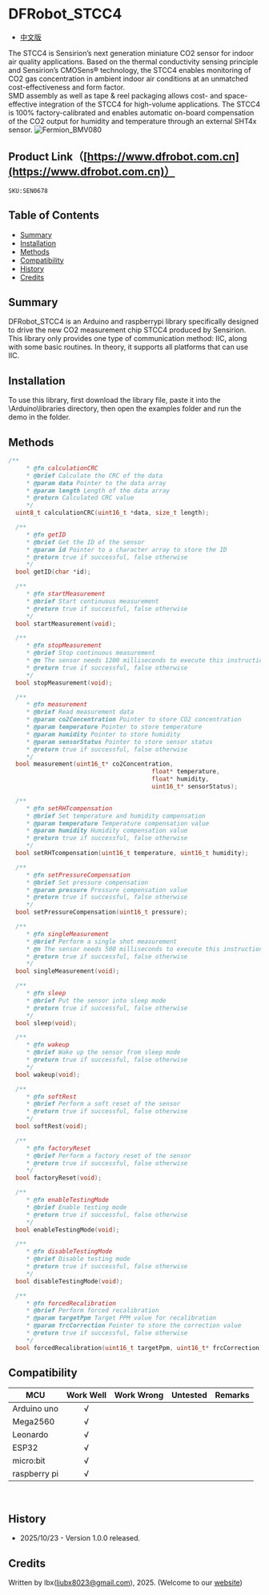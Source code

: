 # DFRobot_STCC4

- [中文版](./README_CN.md)

The STCC4 is Sensirion’s next generation miniature CO2 sensor for indoor air quality applications. Based on the
thermal conductivity sensing principle and Sensirion’s CMOSens® technology, the STCC4 enables monitoring
of CO2 gas concentration in ambient indoor air conditions at an unmatched cost-effectiveness and form factor.<br>
SMD assembly as well as tape & reel packaging allows cost- and space-effective integration of the STCC4 for
high-volume applications. The STCC4 is 100% factory-calibrated and enables automatic on-board
compensation of the CO2 output for humidity and temperature through an external SHT4x sensor.
![Fermion_BMV080](image/Fermion_BMV080.JPG)
 
## Product Link（[https://www.dfrobot.com.cn](https://www.dfrobot.com.cn)）
    SKU:SEN0678

## Table of Contents

  * [Summary](#summary)
  * [Installation](#installation)
  * [Methods](#methods)
  * [Compatibility](#compatibility)
  * [History](#history)
  * [Credits](#credits)

## Summary

DFRobot_STCC4 is an Arduino and raspberrypi library specifically designed to drive the new CO2 measurement chip STCC4 produced by Sensirion. <br>
This library only provides one type of communication method: IIC, along with some basic routines. In theory, it supports all platforms that can use IIC.

## Installation

To use this library, first download the library file, paste it into the \Arduino\libraries directory, then open the examples folder and run the demo in the folder.


## Methods

```C++
/**
     * @fn calculationCRC
     * @brief Calculate the CRC of the data
     * @param data Pointer to the data array
     * @param length Length of the data array
     * @return Calculated CRC value
     */
  uint8_t calculationCRC(uint16_t *data, size_t length);

  /**
     * @fn getID
     * @brief Get the ID of the sensor
     * @param id Pointer to a character array to store the ID
     * @return true if successful, false otherwise
     */
  bool getID(char *id);

  /**
     * @fn startMeasurement
     * @brief Start continuous measurement
     * @return true if successful, false otherwise
     */
  bool startMeasurement(void);

  /**
     * @fn stopMeasurement
     * @brief Stop continuous measurement
     * @n The sensor needs 1200 milliseconds to execute this instruction.
     * @return true if successful, false otherwise
     */
  bool stopMeasurement(void);

  /**
     * @fn measurement
     * @brief Read measurement data
     * @param co2Concentration Pointer to store CO2 concentration
     * @param temperature Pointer to store temperature
     * @param humidity Pointer to store humidity
     * @param sensorStatus Pointer to store sensor status
     * @return true if successful, false otherwise
     */
  bool measurement(uint16_t* co2Concentration, 
                                        float* temperature, 
                                        float* humidity, 
                                        uint16_t* sensorStatus);

  /**
     * @fn setRHTcompensation
     * @brief Set temperature and humidity compensation
     * @param temperature Temperature compensation value
     * @param humidity Humidity compensation value
     * @return true if successful, false otherwise
     */
  bool setRHTcompensation(uint16_t temperature, uint16_t humidity);

  /**
     * @fn setPressureCompensation
     * @brief Set pressure compensation
     * @param pressure Pressure compensation value
     * @return true if successful, false otherwise
     */
  bool setPressureCompensation(uint16_t pressure);

  /**
     * @fn singleMeasurement
     * @brief Perform a single shot measurement
     * @n The sensor needs 500 milliseconds to execute this instruction.
     * @return true if successful, false otherwise
     */
  bool singleMeasurement(void);

  /**
     * @fn sleep
     * @brief Put the sensor into sleep mode
     * @return true if successful, false otherwise
     */
  bool sleep(void);

  /**
     * @fn wakeup
     * @brief Wake up the sensor from sleep mode
     * @return true if successful, false otherwise
     */
  bool wakeup(void);

  /**
     * @fn softRest
     * @brief Perform a soft reset of the sensor
     * @return true if successful, false otherwise
     */
  bool softRest(void);

  /**
     * @fn factoryReset
     * @brief Perform a factory reset of the sensor
     * @return true if successful, false otherwise
     */
  bool factoryReset(void);

  /**
     * @fn enableTestingMode
     * @brief Enable testing mode
     * @return true if successful, false otherwise
     */
  bool enableTestingMode(void);

  /**
     * @fn disableTestingMode
     * @brief Disable testing mode
     * @return true if successful, false otherwise
     */
  bool disableTestingMode(void);

  /**
     * @fn forcedRecalibration
     * @brief Perform forced recalibration
     * @param targetPpm Target PPM value for recalibration
     * @param frcCorrection Pointer to store the correction value
     * @return true if successful, false otherwise
     */
  bool forcedRecalibration(uint16_t targetPpm, uint16_t* frcCorrection);
```

## Compatibility

MCU                | Work Well    | Work Wrong   | Untested    | Remarks
------------------ | :----------: | :----------: | :---------: | -----
Arduino uno        |      √       |              |             | 
Mega2560           |      √       |              |             | 
Leonardo           |      √       |              |             | 
ESP32              |      √       |              |             | 
micro:bit          |      √       |              |             | 
raspberry pi       |      √       |              |             |     
<br>

## History

- 2025/10/23 - Version 1.0.0 released.

## Credits

Written by lbx(liubx8023@gmail.com), 2025. (Welcome to our [website](https://www.dfrobot.com/))
